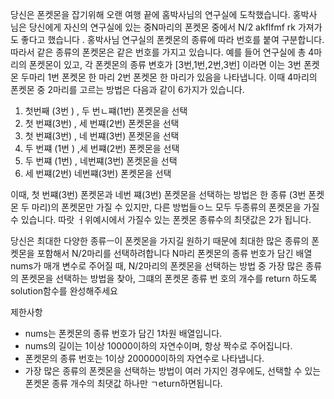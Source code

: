 
당신은 폰켓몬을 잡기위해 오랜 여행 끝에 홈박사님의 연구실에 도착했습니다. 홍박사 님은 당신에게 자신의 연구실에 있는 중N마리의 폰켓몬 중에서 N/2 akflfmf rk
가져가도 좋다고 했습니다 .
홍박사님 연구실의 폰켓몬의 종류에 따라 번호를 붙여 구분합니다. 따라서 같은 종류의 폰켓몬은 같은 번호를 가지고 있습니다. 예를 들어 
연구실에 총 4마리의 폰켓몬이 있고, 각 폰켓몬의 종류 변호가 [3번,1번,2번,3번] 이라면 이는 3번 폰켓몬 두마리 1번 폰켓몬 한 마리 2번 폰켓몬 한 마리가 있음을 나타냅니다. 이때 4마리의 폰켓몬 중 2마리를 고르는 방법은 다음과 같이
6가지가 있습니다.


1. 첫번째 (3번 ) , 두 번ㄴ쨰(1번) 폰켓몬을 선택
2. 첫 번쨰(3번) , 세 번쨰(2번) 폰켓몬을 선택 
3. 첫 번쨰(3번) , 네 번쨰(3번) 폰켓몬을 선택
4. 두 번쨰 (1번 ) ,세 번쨰(2번) 폰켓몬을 선택
5. 두 번쨰 (1번) , 네번쨰(3번) 폰켓몬을 선택
6. 세 번쨰(2번) 네번쨰(3번) 폰켓몬을 선택


이때, 첫 번쨰(3번) 폰켓몬과 네번 쨰(3번) 폰켓몬을 선택하는 방법은 한 종류 (3번 폰켓몬 두 마리)의 폰켓몬만 가질 수 있지만, 다른 방법들ㅇ느
 모두 두종류의 폰켓몬을 가질 수 있습니다. 따랏 ㅓ위예시에서 가질수 있는 폰켓몬 종류수의 최댓값은 2가 됩니다.

당신은 최대한 다양한 종류ㅡ이 폰켓몬을 가지길 원하기 때문에 최대한 많은 종류의 폰켓몬을 포함해서 N/2마리를 선택하려합니다 N마리 폰켓몬의 종류 번호가
담긴 배열 nums가 매개 변수로 주어질 때, N/2마리의 폰켓몬을 선택하는 방법 중 가장 많은 종류의 폰켓몬을 선택하는 방법을 찾아, 그떄의 폰켓몬 종류 번
호의 개수를 return 하도록 solution함수를 완성해주세요


제한사항 
- nums는 폰켓몬의 종류 번호가 담긴 1차원 배열입니다.
- nums의 길이는 1이상 10000이하의 자연수이며, 항상 짝수로 주어집니다.
- 폰켓몬의 종류 번호는 1이상 200000이하의 자연수로 나타냅니다. 
- 가장 많은 종류의 폰켓몬을 선택하는 방법이 여러 가지인 경우에도, 선택할 수 있는 폰켓몬 종류 개수의 최댓값 하나만 ㄱeturn하면됩니다.



